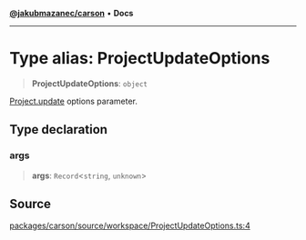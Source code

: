 [**@jakubmazanec/carson**](../README.md) • **Docs**

---

# Type alias: ProjectUpdateOptions

> **ProjectUpdateOptions**: `object`

[Project.update](../classes/Project.md#update) options parameter.

## Type declaration

### args

> **args**: `Record`\<`string`, `unknown`\>

## Source

[packages/carson/source/workspace/ProjectUpdateOptions.ts:4](https://github.com/jakubmazanec/js-tools/blob/45932621a19c677851f8bf60e4a28d217617972b/packages/carson/source/workspace/ProjectUpdateOptions.ts#L4)
